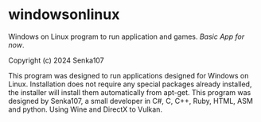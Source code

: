 # windowsonlinux
Windows on Linux program to run application and games. *Basic App for now*.

Copyright (c) 2024 Senka107

This program was designed to run applications designed for Windows on Linux. Installation does not require any special packages already installed, the installer will install them automatically from apt-get. This program was designed by Senka107, a small developer in C#, C, C++, Ruby, HTML, ASM and python. Using Wine and DirectX to Vulkan.
